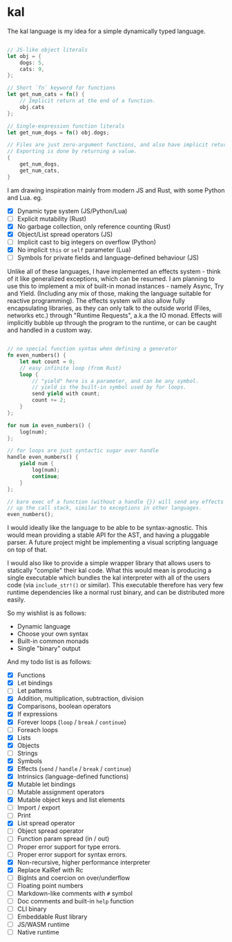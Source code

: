 # kal

The kal language is my idea for a simple dynamically typed language.

```rust

// JS-like object literals
let obj = {
    dogs: 5,
    cats: 9,
};

// Short `fn` keyword for functions
let get_num_cats = fn() {
    // Implicit return at the end of a function.
    obj.cats
};

// Single-expression function literals
let get_num_dogs = fn() obj.dogs;

// Files are just zero-argument functions, and also have implicit returns.
// Exporting is done by returning a value.
{
    get_num_dogs,
    get_num_cats,
}
```

I am drawing inspiration mainly from modern JS and Rust, with some Python and Lua. eg.

- [x] Dynamic type system (JS/Python/Lua)
- [ ] Explicit mutability (Rust)
- [x] No garbage collection, only reference counting (Rust)
- [x] Object/List spread operators (JS)
- [ ] Implicit cast to big integers on overflow (Python)
- [x] No implicit `this` or `self` parameter (Lua)
- [ ] Symbols for private fields and language-defined behaviour (JS)

Unlike all of these languages, I have implemented an effects system - think of it like generalized exceptions, which can be resumed. I am planning to use this to implement a mix of built-in monad instances - namely Async, Try and Yield. (Including any mix of those, making the language suitable for reactive programming). The effects system will also allow fully encapsulating libraries, as they can only talk to the outside world (Files, networks etc.) through "Runtime Requests", a.k.a the IO monad. Effects will implicitly bubble up through the program to the runtime, or can be caught and handled in a custom way.

```rust

// no special function syntax when defining a generator
fn even_numbers() {
    let mut count = 0;
    // easy infinite loop (from Rust)
    loop {
        // "yield" here is a parameter, and can be any symbol.
        // yield is the built-in symbol used by for loops.
        send yield with count;
        count += 2;
    }
};

for num in even_numbers() {
    log(num);
};

// for loops are just syntactic sugar over handle
handle even_numbers() {
    yield num {
        log(num);
        continue;
    }
};

// bare exec of a function (without a handle {}) will send any effects further
// up the call stack, similar to exceptions in other languages.
even_numbers();

```

I would ideally like the language to be able to be syntax-agnostic. This would mean providing a stable API for the AST, and having a pluggable parser. A future project might be implementing a visual scripting language on top of that.

I would also like to provide a simple wrapper library that allows users to statically "compile" their kal code. What this would mean is producing a single executable which bundles the kal interpreter with all of the users code (via `include_str!()` or similar). This executable therefore has very few runtime dependencies like a normal rust binary, and can be distributed more easily.

So my wishlist is as follows:
- Dynamic language
- Choose your own syntax
- Built-in common monads
- Single "binary" output

And my todo list is as follows:
- [x] Functions
- [x] Let bindings
- [ ] Let patterns
- [x] Addition, multiplication, subtraction, division
- [x] Comparisons, boolean operators
- [x] If expressions
- [x] Forever loops (`loop` / `break` / `continue`)
- [ ] Foreach loops
- [x] Lists
- [x] Objects
- [ ] Strings
- [x] Symbols
- [x] Effects (`send` / `handle` / `break` / `continue`)
- [x] Intrinsics (language-defined functions)
- [x] Mutable let bindings
- [ ] Mutable assignment operators
- [x] Mutable object keys and list elements
- [ ] Import / export
- [ ] Print
- [x] List spread operator
- [ ] Object spread operator
- [ ] Function param spread (in / out)
- [ ] Proper error support for type errors.
- [ ] Proper error support for syntax errors.
- [x] Non-recursive, higher performance interpreter
- [x] Replace KalRef with Rc
- [ ] BigInts and coercion on over/underflow
- [ ] Floating point numbers
- [ ] Markdown-like comments with `#` symbol
- [ ] Doc comments and built-in `help` function
- [ ] CLI binary
- [ ] Embeddable Rust library
- [ ] JS/WASM runtime
- [ ] Native runtime
